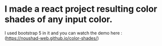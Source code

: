 # I made a react project resulting color shades of any input color.

I used bootstrap 5 in it and you can watch the demo here : (https://noushad-web.github.io/color-shades/)


